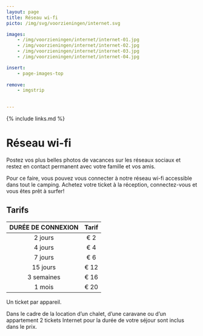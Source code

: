 ```yaml
---
layout: page
title: Réseau wi-fi
picto: /img/svg/voorzieningen/internet.svg

images:
    - /img/voorzieningen/internet/internet-01.jpg
    - /img/voorzieningen/internet/internet-02.jpg
    - /img/voorzieningen/internet/internet-03.jpg
    - /img/voorzieningen/internet/internet-04.jpg

insert:
    - page-images-top
    
remove:
    - imgstrip
    

---
```


{% include links.md %}

# Réseau wi-fi

Postez vos plus belles photos de vacances sur les réseaux sociaux et restez en contact permanent avec votre famille et vos amis.

Pour ce faire, vous pouvez vous connecter à notre réseau wi-fi accessible dans tout le camping. Achetez votre ticket à la réception, connectez-vous et vous êtes prêt à surfer!


## Tarifs

DURÉE DE CONNEXION  | Tarif       | 
:------------------:|:-----------:|
2 jours             |€ 2                
4 jours             |€ 4                     
7 jours             |€ 6        
15 jours            |€ 12        
3 semaines          |€ 16        
1 mois              |€ 20 
 
Un ticket par appareil.

Dans le cadre de la location d’un chalet, d’une caravane ou d’un appartement 2 tickets Internet pour la durée de votre séjour sont inclus dans le prix.
